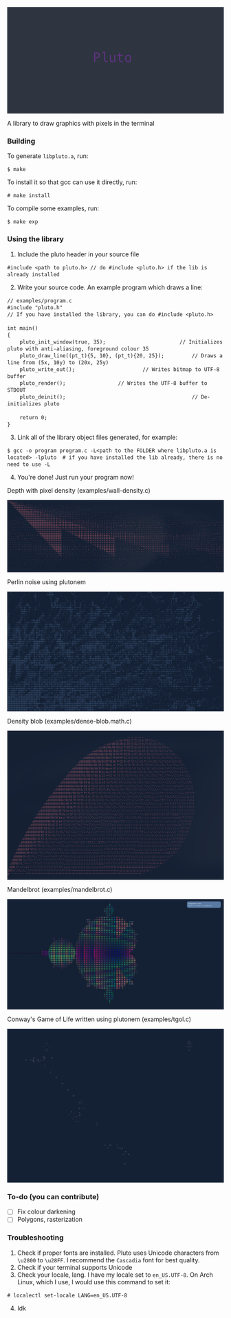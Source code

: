 <img src="screenshots/pluto.png" align="center">

<p> A library to draw graphics with pixels in the terminal </p>

### Building
To generate `libpluto.a`, run:
```
$ make
```
To install it so that gcc can use it directly, run:
```
# make install
```
To compile some examples, run:
```
$ make exp
```

### Using the library

1. Include the pluto header in your source file
```
#include <path to pluto.h> // do #include <pluto.h> if the lib is already installed
```

2. Write your source code. An example program which draws a line:
```
// examples/program.c
#include "pluto.h"
// If you have installed the library, you can do #include <pluto.h>

int main()
{
    pluto_init_window(true, 35);	 	             	// Initializes pluto with anti-aliasing, foreground colour 35
    pluto_draw_line((pt_t){5, 10}, (pt_t){20, 25});	        // Draws a line from (5x, 10y) to (20x, 25y)
    pluto_write_out();						// Writes bitmap to UTF-8 buffer
    pluto_render();					// Writes the UTF-8 buffer to STDOUT
    pluto_deinit();      	                                // De-initializes pluto

    return 0;
}
```

3. Link all of the library object files generated, for example:
```
$ gcc -o program program.c -L<path to the FOLDER where libpluto.a is located> -lpluto  # if you have installed the lib already, there is no need to use -L
```

4. You're done! Just run your program now!

<p>Depth with pixel density (examples/wall-density.c)</p>
<img src="screenshots/pixel_density.png" align="center">
<br>
<p>Perlin noise using plutonem</p>
<img src="screenshots/perlin_noise.png" align="center">
<br>
<p>Density blob (examples/dense-blob.math.c)</p>
<img src="screenshots/dense_blob.png" align="center">
<br>
<p>Mandelbrot (examples/mandelbrot.c)</p>
<img src="screenshots/mandelbrot.png" align="center">
<br>
<p>Conway's Game of Life written using plutonem (examples/tgol.c)</p>
<img src="screenshots/conways_game_of_life.png" align="center">

### To-do (you can contribute)
- [ ] Fix colour darkening
- [ ] Polygons, rasterization 

### Troubleshooting

1. Check if proper fonts are installed. Pluto uses Unicode characters from `\u2800` to `\u28FF`. I recommend the `Cascadia` font for best quality.
2. Check if your terminal supports Unicode
3. Check your locale, lang. I have my locale set to `en_US.UTF-8`. On Arch Linux, which I use, I would use this command to set it:
```
# localectl set-locale LANG=en_US.UTF-8
```
4. Idk
